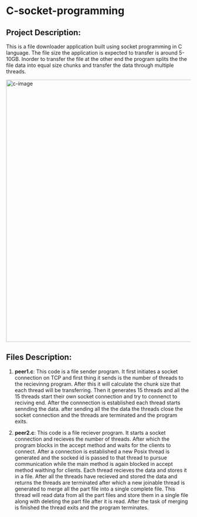 # C-socket-programming

## Project Description:
This is a file downloader application built using socket programming in C language. The file size the application is expected to transfer is around 5-10GB. Inorder to transfer the file at the other end the program splits the the file data into equal size chunks and transfer the data through multiple threads.

<img width="715" alt="c-image" src="https://user-images.githubusercontent.com/46644351/123847858-7a648e00-d930-11eb-9d48-98f334bca883.png">




## Files Description:

1. **peer1.c**: 
This code is a file sender program. It first initiates a socket connection on TCP and first thing it sends is the number of threads to the recievinng program. After this it will calculate the chunk size that each thread will be transferring. Then it generates 15 threads and all the 15 threads start their own socket connection and try to connenct to reciving end. After the connnection is established each thread starts sennding the data. after sending all the the data the threads close the socket connection and the threads are terminated and the program exits.

2. **peer2.c**:
This code is a file reciever program. It starts a socket connection and recieves the number of threads. After which the program blocks in the accept method and waits for the clients to connect. After a connection is established a new Posix thread is generated and the socked id is passed to that thread to pursue communication while the main method is again blocked in accept method waithing for clients. Each thread recieves the data and stores it in a file. After all the threads have recieved and stored the data and returns the threads are terminated after which a new joinable thread is generated to merge all the part file into a single complete file. This thread will read data from all the part files and store them in a single file along with deleting the part file after it is read. After the task of merging is finished the thread exits and the program terminates.
